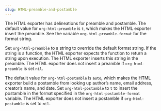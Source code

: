 ```yaml
---
slug: HTML-preamble-and-postamble
---
```


The HTML exporter has delineations for preamble and postamble. The default value for `org-html-preamble` is `t`, which makes the HTML exporter insert the preamble. See the variable `org-html-preamble-format` for the format string.

Set `org-html-preamble` to a string to override the default format string. If the string is a function, the HTML exporter expects the function to return a string upon execution. The HTML exporter inserts this string in the preamble. The HTML exporter does not insert a preamble if `org-html-preamble` is set `nil`.

The default value for `org-html-postamble` is `auto`, which makes the HTML exporter build a postamble from looking up author’s name, email address, creator’s name, and date. Set `org-html-postamble` to `t` to insert the postamble in the format specified in the `org-html-postamble-format` variable. The HTML exporter does not insert a postamble if `org-html-postamble` is set to `nil`.
